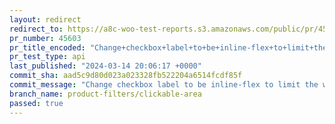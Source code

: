 ```yaml
---
layout: redirect
redirect_to: https://a8c-woo-test-reports.s3.amazonaws.com/public/pr/45603/api/index.html
pr_number: 45603
pr_title_encoded: "Change+checkbox+label+to+be+inline-flex+to+limit+the+width+to+the+content"
pr_test_type: api
last_published: "2024-03-14 20:06:17 +0000"
commit_sha: aad5c9d80d023a023328fb522204a6514fcdf85f
commit_message: "Change checkbox label to be inline-flex to limit the width to the con…"
branch_name: product-filters/clickable-area
passed: true
---
```

